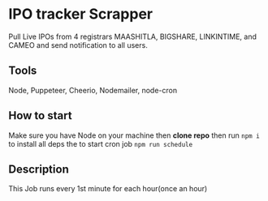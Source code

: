 # IPO tracker Scrapper

Pull Live IPOs from 4 registrars MAASHITLA, BIGSHARE, LINKINTIME, and CAMEO and send notification to all users.

## Tools

Node, Puppeteer, Cheerio, Nodemailer, node-cron

## How to start

Make sure you have Node on your machine then **clone repo** then run `npm i` to install all deps
the to start cron job `npm run schedule`

## Description

This Job runs every 1st minute for each hour(once an hour)
